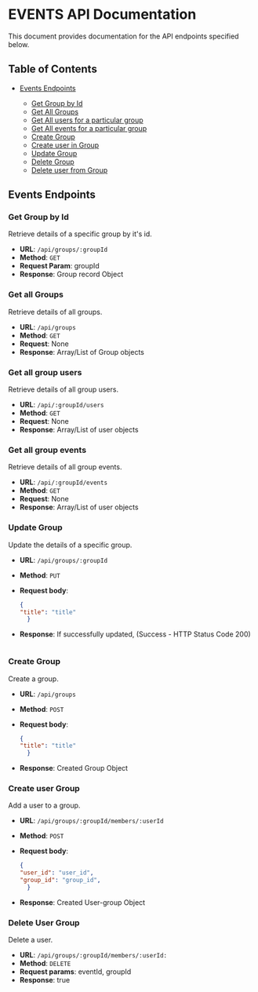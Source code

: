 # EVENTS API Documentation

This document provides documentation for the API endpoints specified below.

## Table of Contents

- [Events Endpoints](#events-endpoints)

  - [Get Group by Id](#get-Groups-by-Id)
  - [Get All Groups](#get-all-Groups)
  - [Get All users for a particular group](#get-all-group-users)
  - [Get All events for a particular group](#get-all-group-events)
  - [Create Group](#create-Group)
  - [Create user in Group](#create-user-Group)
  - [Update Group](#update-Group)
  - [Delete Group](#delete-Group)
  - [Delete user from Group](#delete-user-Group)

## Events Endpoints


### Get Group by Id

Retrieve details of a specific group by it's id.

- **URL**: `/api/groups/:groupId`
- **Method**: `GET`
- **Request Param**: groupId
- **Response**: Group record Object

### Get all Groups

Retrieve details of all groups.

- **URL**: `/api/groups`
- **Method**: `GET`
- **Request**: None
- **Response**: Array/List of Group objects

### Get all group users

Retrieve details of all group users.

- **URL**: `/api/:groupId/users`
- **Method**: `GET`
- **Request**: None
- **Response**: Array/List of user objects

### Get all group events

Retrieve details of all group events.

- **URL**: `/api/:groupId/events`
- **Method**: `GET`
- **Request**: None
- **Response**: Array/List of user objects

### Update Group

Update the details of a specific group.

- **URL**: `/api/groups/:groupId`
- **Method**: `PUT`
- **Request body**:

  ```json
  {
  "title": "title"
    }
  ```
- **Response**: If successfully updated, (Success - HTTP Status Code 200)
  ```

### Create Group

Create a group.

- **URL**: `/api/groups`
- **Method**: `POST`
- **Request body**:

  ```json
  {
  "title": "title"
    }
  ```
- **Response**: Created Group Object

### Create user Group

Add a user to a group.

- **URL**: `/api/groups/:groupId/members/:userId`
- **Method**: `POST`
- **Request body**:

  ```json
  {
  "user_id": "user_id",
  "group_id": "group_id",
    }
  ```
- **Response**: Created User-group Object

### Delete User Group

Delete a user.

- **URL**: `/api/groups/:groupId/members/:userId:`
- **Method**: `DELETE`
- **Request params**: eventId, groupId
- **Response**: true